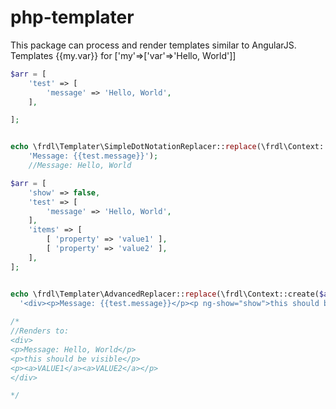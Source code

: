 # php-templater
This package can process and render templates similar to AngularJS.
Templates {{my.var}}  for ['my'=>['var'=>'Hello, World']]


````php
$arr = [
    'test' => [
        'message' => 'Hello, World',
    ],

];


echo \frdl\Templater\SimpleDotNotationReplacer::replace(\frdl\Context::create($arr), 
    'Message: {{test.message}}');
    //Message: Hello, World
````



````php
$arr = [
    'show' => false,
    'test' => [
        'message' => 'Hello, World',
    ],
    'items' => [
        [ 'property' => 'value1' ],
        [ 'property' => 'value2' ],
    ],
];


echo \frdl\Templater\AdvancedReplacer::replace(\frdl\Context::create($arr),   
  '<div><p>Message: {{test.message}}</p><p ng-show="show">this should be hidden</p><p ng-show="!show">this should be visible</p><p><a v-for="item in items">{{item.property|uppercase}}</a></p></div>');
  
/*
//Renders to:  
<div>
<p>Message: Hello, World</p>
<p>this should be visible</p>
<p><a>VALUE1</a><a>VALUE2</a></p>
</div>

*/
````

